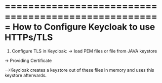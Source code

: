 =====================================================
 How to Configure Keycloak to use HTTPs/TLS
=====================================================

1) Configure TLS in Keycloak:
-> load PEM files or file from JAVA keystore 

-> Providing Certificate 

-->Keycloak creates a keystore out of these files in memory and uses this keystore afterwards.
